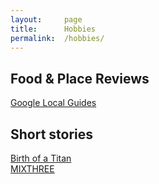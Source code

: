 ```yaml
---
layout:     page
title:      Hobbies
permalink:  /hobbies/
---
```

## Food & Place Reviews
[Google Local Guides](https://www.google.com/maps/contrib/115720578588500608700/photos/@19.7389287,-30.2482824,3z/data=!4m3!8m2!3m1!1e1)  

## Short stories

[Birth of a Titan]({{site.url}}/stories/titan)  
[MIXTHREE]({{site.url}}/stories/mixthree) 


